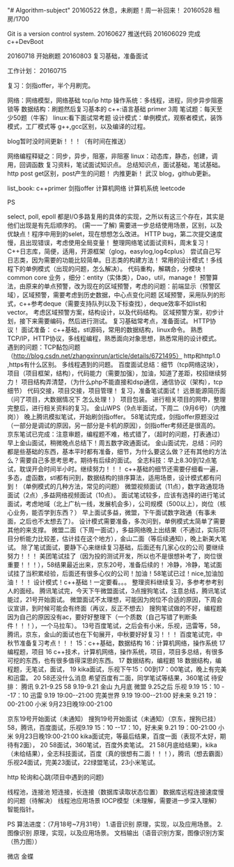   "# Algorithm-subject" 
20160522 休息，未刷题！周一补回来！
20160528 租房/1700         

﻿Git is a version control system.
20160627 推送代码
201606029 完成c++DevBoot

20160718 开始刷题
20160803 复习基础，准备面试

工作计划：
20160715

复习：剑指offer，半个月刷完。

网络：网络模型，网络基础 tcp/ip http
操作系统：多线程，进程，同步异步阻塞锁等
数据结构：刷题然后复习基本的
c++:语言基础 primer 3周
笔试题：每天至少50题（牛客）
linux:看下面试常考题
设计模式：单例模式，观察者模式，装饰模式，工厂模式等
g++,gcc区别，以及编译的过程。

blog暂时没时间更新！！！（有时间在推送）

网络编程释疑之：同步，异步，阻塞，非阻塞
linux：动态库，静态，创建，调用，回调函数
复习资料，笔试面试知识点。
总结知识点，面试基础，笔试基础。
http post get区别，post产生的问题！
内推更新！
武汉
blog，github更新。

list_book:
c++primer
剑指offer
计算机网络
计算机系统
leetcode 

PS

select, poll, epoll 都是I/O多路复用的具体的实现，之所以有这三个存在，其实是他们出现是有先后顺序的。 (需一一了解)
需要进一步总结使用场景，区别，以及优缺点！程序中用到的selet，现在想想怎么改进。
HTTP bug，第二次提交速度慢，且出现错误，考虑使用全局变量！
整理网络笔试面试资料，周末复习！
C++日志库，简便，适用，开源框架（glog，easylog,log4cplus）
尝试自己写日志类，因为需要的功能比较简单。日志类的构建方法！
常用的设计模式！多线程下的单例模式（出现的问题，怎么解决）。
代码重构，解耦合，分模块！
common core 业务 ，细分：entity（实体类），Dao，util，manage！
预警算法，由原来的单点预警，改为现在的区域预警，考虑的问题：前端显示（预警区域），区域预警，需要考虑到历史数据，中心点变化问题
区域预警，采用队列的形式，c++参考deque（需要支持队列以及下标查找），deque效率不如list和vector。
考虑区域预警方案，结构设计，以及代码结构。
区域预警方案，初步计划，接下来需要编码，然后进行测试。
复习基础常考点，准备面试。
HTTP协议！
面试准备：
c++基础，stl源码，常用的数据结构，linux命令。
熟悉TCP/IP，HTTP协议，多线程编程，熟悉面向对象思想，熟悉常用的设计模式。
遇到的问题：TCP黏包问题（http://blog.csdn.net/zhangxinrun/article/details/6721495）
http和http1.0 ,https有什么区别。  多线程遇到的问题。
百度面试总结：细节（tcp网络这块），项目（项目框架，结构），代码能力（需要加强），加油，知道了差距，校招继续努力！
项目结构弄清楚，（为什么php不能直接和dsp通信，通信协议（架构），tcp细节）
代码交接，项目交接，项目管理！
复习，准备笔试面试！
远景能源简历面（问了项目，大数据情况下 怎么处理！）
项目包装。
进行相关项目的网申，整理完整后，进行相关资料的复习。
金山WPS（9点半面试，下周二（9月6号）（内推岗））
晚上腾讯模拟笔试，开始刷剑指offer。
58笔试完成，剑指offer原题没过（一部分是调试的原因，另一部分是卡机的原因），剑指offer考频还是很高的。
京东笔试已完成：注意审题，编程题不难，格式错了，（超时的问题，打表通过）
早上金山面试，稍微晚点总结下！周五数字政通面试。
金山面试完，总结：问的都是些基础的东西，基本平时都有准备，细节，为什么要这么做？还有其他的方法么？需要自己多思考思考。期待有后续的面试。
全志科技：早上8.30到12点笔试，耽误开会时间半小时。继续努力！！！
c++基础的细节还需要仔细看一遍，多态，虚函数，stl都有问到，数据结构的排序算法，适用场景，设计模式都有问到！（单例模式的几种方法，常见的问题）
微盟视频面试（11点），数字政通现场面试（2点）,多益网络视频面试（10点）。
面试笔试较多，应该有选择的进行笔试面试，考虑地域（北上广杭一线，发展机会多），公司规模（500以上），岗位（核心业务，能否学到东西？）
早上面试多益，微盟，下午面试数字政通（有事未面，之后也不太想去了）。
设计模式需要准备，多次问到，单例模式太简单了需要其他的来支撑。
微盟二面（下周一面试），多益网络晚上出结果（不通过，实际项目分析能力比较差，估计挂在这个地方），金山二面（等后续通知），晚上新美大笔试。
除了笔试面试，要静下心来继续复习基础，后面还有几家心仪的公司 要继续努力！！！
美团笔试挂了（因为投的测试开发，所以也不是很想补考了，岗位很重要！！！），58结果最近出来，京东20号，准备后续的！
冷静，冷静，笔试面试挂了当积累经验，后面还有很多心仪的公司！加油！58笔试已过！nice,加油加油！！！
设计模式！c++基础！一定要看。。。
整理资料继续复习，多参考参考别人的面经。
腾讯笔试完，今天下午微盟面试，3点搜狗笔试，注意总结，腾讯笔试能过，21号开始面试。
微盟面试不太理想，可能因为岗位不合适的原因，下周会议宣讲，到时候可能会有终面（再议，反正不想去）
搜狗笔试做的不好，编程题因为自己的原因没有ac，要好好整理下（一个质数（自己写错了判断条件！！！），一个马拉车）。
13号百度笔试，之后会有小米，乐视，迅雷等，58，腾讯，京东，金山的面试也在下旬展开，中秋要好好复习！！！
百度笔试完，中秋节准备复习考点！！！
15：c++基础，数据结构  16：计算机网络，操作系统 17编程题，项目
16 c++技术，计算机网络，操作系统，项目，项目多总结，有很多可挖的东西，也有很多值得深思的东西。
17 数据结构，编程题
18 数据结构，编程题，无笔试，面试，
19 kika面试，乐视下午15：00到17：00笔试，晚上有完美和迅雷。
20 58还没什么消息 希望百度有二面，同学笔试等结果，360笔试
待安排：
腾讯  9.21-9.25
58    9.19-9.21
金山   九月底
微盟  9.25之后
乐视   9.19  15：10 --17：10
迅雷  9.19  19:00--21:00
完美世界  9.19  19:00--21:00
好未来 9.21 19：00-21:00
小米  9月23日晚19:00-21:00

京东19号开始面试（未通知） 搜狗19号开始面试（未通知）（京东，搜狗已挂）
58，腾讯，百度面试，乐视9.19  15：10 --17：10，好未来 9.21 19：00-21:00  小米  9月23日晚19:00-21:00
kika面试完，等最后结果，百度一面（表现不太好，期待有2面），
20 58面试，360笔试，百度外卖笔试。
21 58(月底给结果)，kika（未给结果），全志科技面试，百度（真的很想有二面！！！），腾讯（想去霸面）
乐视24面试，完美23面试，22绿盟笔试，23小米笔试。


http 轮询和心跳(项目中遇到的问题)

线程池，连接池
短连接，长连接（数据库读取状态位置）
数据库远程连接速度慢的问题（待解决）
线程池应用场景
IOCP模型（未理解，需要进一步深入理解）
智能指针。

PS
算法进度：（7月18号~7月31号）
1.语音识别
  原理，实现，以及应用场景。
2.图像识别
  原理，实现，以及应用场景。
  文档输出（语音识别方案，图像识别方案（热力图））
  
  微店
  金蝶
